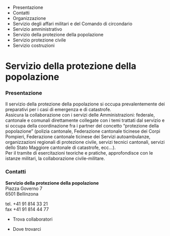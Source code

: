   * Presentazione
  * Contatti
  * Organizzazione
  * Servizio degli affari militari e del Comando di circondario
  * Servizio amministrativo
  * Servizio della protezione della popolazione
  * Servizio protezione civile
  * Servizio costruzioni

#  Servizio della protezione della popolazione

###  Presentazione

Il servizio della protezione della popolazione si occupa prevalentemente dei
preparativi per i casi di emergenza e di catastrofe.  
Assicura la collaborazione con i servizi delle Amministrazioni: federale,
cantonale e comunali direttamente collegate con i temi trattati dal servizio e
si occupa della coordinazione fra i partner del concetto “protezione della
popolazione” (polizia cantonale, Federazione cantonale ticinese dei Corpi
Pompieri, Federazione cantonale ticinese dei Servizi autoambulanze,
organizzazioni regionali di protezione civile, servizi tecnici cantonali,
servizi dello Stato Maggiore cantonale di catastrofe, ecc…).  
Per il tramite di esercitazioni teoriche e pratiche, approfondisce con le
istanze militari, la collaborazione civile-militare.

###  Contatti

**Servizio della protezione della popolazione**  
Piazza Governo 7  
6501 Bellinzona

tel. +41 91 814 33 21  
fax +41 91 814 44 77  

  * Trova collaboratori

  * Dove trovarci

